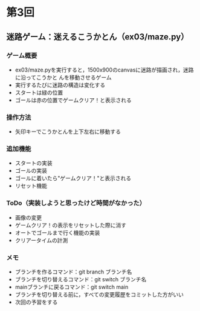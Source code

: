 # 第3回
## 迷路ゲーム：迷えるこうかとん（ex03/maze.py）
### ゲーム概要
- ex03/maze.pyを実行すると，1500x900のcanvasに迷路が描画され，迷路に沿ってこうかと
んを移動させるゲーム
- 実行するたびに迷路の構造は変化する
- スタートは緑の位置
- ゴールは赤の位置でゲームクリア！と表示される
### 操作方法
- 矢印キーでこうかとんを上下左右に移動する
### 追加機能
- スタートの実装
- ゴールの実装
- ゴールに着いたら"ゲームクリア！"と表示される
- リセット機能
### ToDo（実装しようと思ったけど時間がなかった）
- 画像の変更
- ゲームクリア！の表示をリセットした際に消す
- オートでゴールまで行く機能の実装
- クリアータイムの計測
### メモ
- ブランチを作るコマンド：git branch ブランチ名
- ブランチを切り替えるコマンド：git switch ブランチ名
- mainブランチに戻るコマンド：git switch main
- ブランチを切り替える前に，すべての変更履歴をコミットした方がいい
- 次回の予習をする